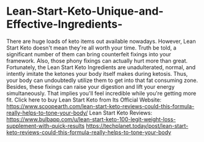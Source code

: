 # Lean-Start-Keto-Unique-and-Effective-Ingredients-
There are huge loads of keto items out available nowadays. However, Lean Start Keto doesn't mean they're all worth your time. Truth be told, a significant number of them can bring counterfeit fixings into your framework. Also, those phony fixings can actually hurt more than great. Fortunately, the Lean Start Keto Ingredients are unadulterated, normal, and intently imitate the ketones your body itself makes during ketosis. Thus, your body can undoubtedly utilize them to get into that fat consuming zone. Besides, these fixings can raise your digestion and lift your energy simultaneously. That implies you'll feel incredible while you're getting more fit. Click here to buy Lean Start Keto from Its Official Website: https://www.scoopearth.com/lean-start-keto-reviews-could-this-formula-really-helps-to-tone-your-body/  Lean Start Keto Reviews: https://www.bulbapp.com/u/lean-start-keto-100-legit-weight-loss-supplement-with-quick-results  https://techplanet.today/post/lean-start-keto-reviews-could-this-formula-really-helps-to-tone-your-body
